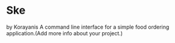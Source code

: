 # Ske
by Korayanis
A command line interface for a simple food ordering application.(Add more info about your project.)
